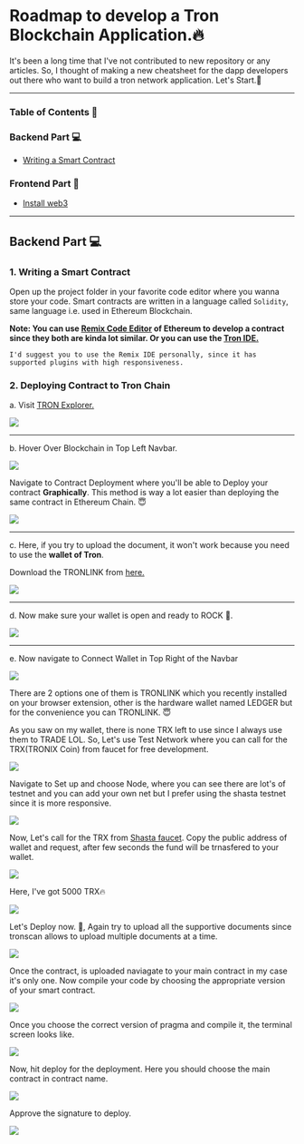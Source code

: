 <h1>Roadmap to develop a Tron Blockchain Application.🔥</h1>

It's been a long time that I've not contributed to new repository or any articles. So, I thought of making a new cheatsheet for the dapp developers out there who want to build a tron network application. Let's Start.🚀
<hr/>

### Table of Contents 📑

<h3>Backend Part 💻</h3>

- [Writing a Smart Contract](#writing-smart-contract)

<h3>Frontend Part 💪</h3>

- [Install web3](#install-web3)

<hr/>

## Backend Part 💻

<h3 id="writing-smart-contract">1. Writing a Smart Contract</h3>

Open up the project folder in your favorite code editor where you wanna store your code. Smart contracts are written in a language called `Solidity`, same language i.e. used in Ethereum Blockchain.

<b>Note: You can use <a href="https://remix.ethereum.org/">Remix Code Editor</a> of Ethereum to develop a contract since they both are kinda lot similar. Or you can use the <a href="http://www.tronide.io/">Tron IDE.</a></b>

`I'd suggest you to use the Remix IDE personally, since it has supported plugins with high responsiveness.`

<h3 id="deploying-smart-contract">2. Deploying Contract to Tron Chain</h3>

a. Visit <a href="https://tronscan.org/">TRON Explorer.</a>

<img src="./Images/a.png"/>
<hr/>

b. Hover Over Blockchain in Top Left Navbar.

<img src="./Images/b.png"/>

Navigate to Contract Deployment where you'll be able to Deploy your contract <b>Graphically</b>. This method is way a lot easier than deploying the same contract in Ethereum Chain. 😇

<img src="./Images/c.png"/>
<hr/>

c. Here, if you try to upload the document, it won't work because you need to use the <b>wallet of Tron</b>.

Download the TRONLINK from <a href="https://chrome.google.com/webstore/detail/tronlink%EF%BC%88%E6%B3%A2%E5%AE%9D%E9%92%B1%E5%8C%85%EF%BC%89/ibnejdfjmmkpcnlpebklmnkoeoihofec">here.</a>

<img src="./Images/d.png"/>
<hr/>

d. Now make sure your wallet is open and ready to ROCK 🤘.

<img src="./Images/e.png"/>
<hr/>

e. Now navigate to Connect Wallet in Top Right of the Navbar

<img src="./Images/f.png"/>

There are 2 options one of them is TRONLINK which you recently installed on your browser extension, other is the hardware wallet named LEDGER but for the convenience you can TRONLINK. 😇

As you saw on my wallet, there is none TRX left to use since I always use them to TRADE LOL. So, Let's use Test Network where you can call for the TRX(TRONIX Coin) from faucet for free development.

<img src="./Images/g.png"/>

Navigate to Set up and choose Node, where you can see there are lot's of testnet and you can add your own net but I prefer using the shasta testnet since it is more responsive.

<img src="./Images/h.png"/>

Now, Let's call for the TRX from <a href="https://www.trongrid.io/faucet">Shasta faucet</a>. Copy the public address of wallet and request, after few seconds the fund will be trnasfered to your wallet.

<img src="./Images/i.png">

Here, I've got 5000 TRX🔥

<img src="./Images/j.png">

Let's Deploy now. 🚀, Again try to upload all the supportive documents since tronscan allows to upload multiple documents at a time.

<img src="./Images/k.png">

Once the contract, is uploaded naviagate to your main contract in my case it's only one. Now compile your code by choosing the appropriate version of your smart contract.

<img src="./Images/l.png">

Once you choose the correct version of pragma and compile it, the terminal screen looks like.

<img src="./Images/m.png">

Now, hit deploy for the deployment. Here you should choose the main contract in contract name.

<img src="./Images/n.png">

Approve the signature to deploy.

<img src="./Images/o.png">